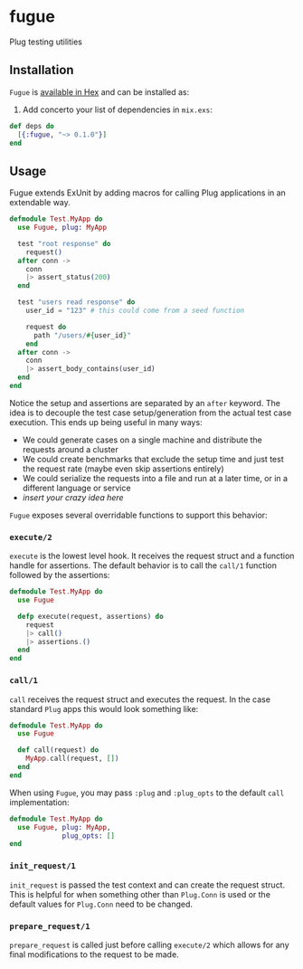 # fugue

Plug testing utilities

## Installation

`Fugue` is [available in Hex](https://hex.pm/docs/publish) and can be installed as:

  1. Add concerto your list of dependencies in `mix.exs`:

  ```elixir
  def deps do
    [{:fugue, "~> 0.1.0"}]
  end
  ```

## Usage

Fugue extends ExUnit by adding macros for calling Plug applications in an extendable way.

```elixir
defmodule Test.MyApp do
  use Fugue, plug: MyApp

  test "root response" do
    request()
  after conn ->
    conn
    |> assert_status(200)
  end

  test "users read response" do
    user_id = "123" # this could come from a seed function

    request do
      path "/users/#{user_id}"
    end
  after conn ->
    conn
    |> assert_body_contains(user_id)
  end
end
```

Notice the setup and assertions are separated by an `after` keyword. The idea is to decouple the test case setup/generation from the actual test case execution. This ends up being useful in many ways:

* We could generate cases on a single machine and distribute the requests around a cluster
* We could create benchmarks that exclude the setup time and just test the request rate (maybe even skip assertions entirely)
* We could serialize the requests into a file and run at a later time, or in a different language or service
* _insert your crazy idea here_

`Fugue` exposes several overridable functions to support this behavior:

### `execute/2`

`execute` is the lowest level hook. It receives the request struct and a function handle for assertions. The default behavior is to call the `call/1` function followed by the assertions:

```elixir
defmodule Test.MyApp do
  use Fugue

  defp execute(request, assertions) do
    request
    |> call()
    |> assertions.()
  end
end
```

### `call/1`

`call` receives the request struct and executes the request. In the case standard `Plug` apps this would look something like:

```elixir
defmodule Test.MyApp do
  use Fugue

  def call(request) do
    MyApp.call(request, [])
  end
end
```

When using `Fugue`, you may pass `:plug` and `:plug_opts` to the default `call` implementation:

```elixir
defmodule Test.MyApp do
  use Fugue, plug: MyApp,
             plug_opts: []
end
```

### `init_request/1`

`init_request` is passed the test context and can create the request struct. This is helpful for when something other than `Plug.Conn` is used or the default values for `Plug.Conn` need to be changed.

### `prepare_request/1`

`prepare_request` is called just before calling `execute/2` which allows for any final modifications to the request to be made.
